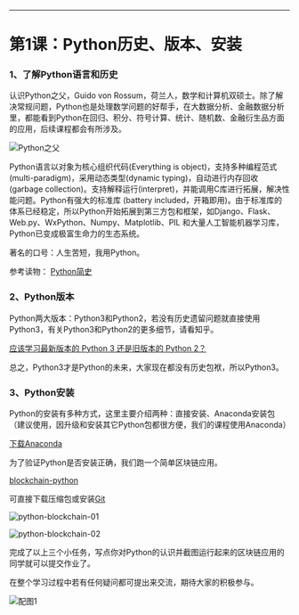 
***
# 第1课：Python历史、版本、安装

### 1、了解Python语言和历史
认识Python之父，Guido von Rossum，荷兰人，数学和计算机双硕士。除了解决常规问题，Python也是处理数学问题的好帮手，在大数据分析、金融数据分析里，都能看到Python在回归、积分、符号计算、统计、随机数、金融衍生品方面的应用，后续课程都会有所涉及。

![Python之父](https://wiki.huihoo.com/images/a/ac/Guido-von-Rossum.jpg)

Python语言以对象为核心组织代码(Everything is object)，支持多种编程范式(multi-paradigm)，采用动态类型(dynamic typing)，自动进行内存回收(garbage collection)。支持解释运行(interpret)，并能调用C库进行拓展，解决性能问题。Python有强大的标准库 (battery included，开箱即用)。由于标准库的体系已经稳定，所以Python开始拓展到第三方包和框架，如Django、Flask、Web.py、WxPython、Numpy、Matplotlib、PIL 和大量人工智能机器学习库，Python已变成极富生命力的生态系统。

著名的口号：人生苦短，我用Python。

参考读物： [Python简史](http://www.cnblogs.com/vamei/archive/2013/02/06/2892628.html)

### 2、Python版本
Python两大版本：Python3和Python2，若没有历史遗留问题就直接使用Python3，有关Python3和Python2的更多细节，请看知乎。

[应该学习最新版本的 Python 3 还是旧版本的 Python 2？](https://www.zhihu.com/question/24549965) 

总之，Python3才是Python的未来，大家现在都没有历史包袱，所以Python3。

### 3、Python安装
Python的安装有多种方式，这里主要介绍两种：直接安装、Anaconda安装包（建议使用，因升级和安装其它Python包都很方便，我们的课程使用Anaconda）

[下载Anaconda](https://www.anaconda.com/download/) 

为了验证Python是否安装正确，我们跑一个简单区块链应用。

[blockchain-python](https://github.com/Carlos-Zen/blockchain-python)
 
可直接下载压缩包或安装[Git](https://git-scm.com/)

![python-blockchain-01](https://wiki.huihoo.com/images/thumb/3/31/Python-blockchain-01.png/1076px-Python-blockchain-01.png)

![python-blockchain-02](https://wiki.huihoo.com/images/thumb/9/95/Python-blockchain-02.png/1076px-Python-blockchain-02.png)

完成了以上三个小任务，写点你对Python的认识并截图运行起来的区块链应用的同学就可以提交作业了。

在整个学习过程中若有任何疑问都可提出来交流，期待大家的积极参与。

![配图1](https://wiki.huihoo.com/images/thumb/8/8d/Devopsgrils01.png/822px-Devopsgrils01.png)